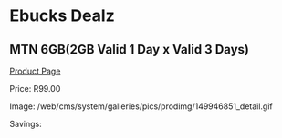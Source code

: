 
# Ebucks Dealz
## MTN 6GB(2GB Valid 1 Day x Valid 3 Days)
[Product Page](https://www.ebucks.com/web/shop/productSelected.do?prodId=1194736730&catId=300)

Price: R99.00

Image: /web/cms/system/galleries/pics/prodimg/149946851_detail.gif

Savings: 


	
